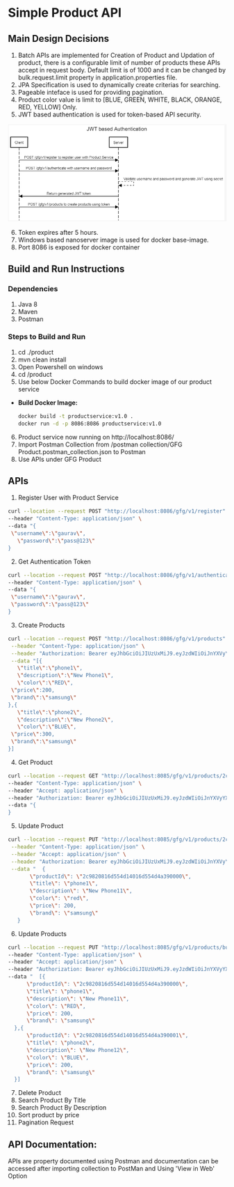 # Simple Product API

## Main Design Decisions
1. Batch APIs are implemented for Creation of Product and Updation of product, there is a configurable limit of number of products these APIs accept in request body. Default limit is of 1000 and it can be changed by bulk.request.limit property in application.properties file.
2. JPA Specification is used to dynamically create criterias for searching.
3. Pageable inteface is used for providing pagination.
4. Product color value is limit to [BLUE, GREEN, WHITE, BLACK, ORANGE, RED, YELLOW] Only.
5. JWT based authentication is used for token-based API security.

![alt text](https://github.com/codeatmordor/product-api/blob/master/product/documentation/JWT-based-auth.png)

6. Token expires after 5 hours.
7. Windows based nanoserver image is used for docker base-image.
8. Port 8086 is exposed for docker container


## Build and Run Instructions

### Dependencies
 1. Java 8
 2. Maven
 3. Postman
 
 ### Steps to Build and Run
 1. cd ./product 
 2. mvn clean install
 3. Open Powershell on windows
 4. cd /product
 5. Use below Docker Commands to build docker image of our product service
 - **Build Docker Image:** 
     ```bash
     docker build -t productservice:v1.0 .
     docker run -d -p 8086:8086 productservice:v1.0
   ```

 6. Product service now running on http://localhost:8086/
 7. Import Postman Collection from /postman collection/GFG Product.postman_collection.json to Postman
 8. Use APIs under GFG Product 
 
 
 ## APIs
 1. Register User with Product Service
   ```bash
   curl --location --request POST "http://localhost:8086/gfg/v1/register" \
  --header "Content-Type: application/json" \
  --data "{
  	\"username\":\"gaurav\",
	  \"password\":\"pass@123\"
  }
   ```
 2. Get Authentication Token
   ```bash
 curl --location --request POST "http://localhost:8086/gfg/v1/authenticate" \
  --header "Content-Type: application/json" \
  --data "{
	\"username\":\"gaurav\",
	\"password\":\"pass@123\"
 }
 ```
 
 3. Create Products
 ```bash
 curl --location --request POST "http://localhost:8086/gfg/v1/products" \
  --header "Content-Type: application/json" \
  --header "Authorization: Bearer eyJhbGciOiJIUzUxMiJ9.eyJzdWIiOiJnYXVyYXYiLCJleHAiOjE1NjkxNDQ4NDQsImlhdCI6MTU2OTEyNjg0NH0.icpNugho6CrExgPvYN0eA4uyWXbLXwqbWAsWXMwpluqPcoo_kpJQEleEwySpa0cl7-cOtXxfoqZ3xC6r5BJMPw" \
  --data "[{
	\"title\":\"phone1\",
	\"description\":\"New Phone1\",
	\"color\":\"RED\",
  \"price\":200,
  \"brand\":\"samsung\"
},{
	\"title\":\"phone2\",
	\"description\":\"New Phone2\",
	\"color\":\"BLUE\",
  \"price\":300,
  \"brand\":\"samsung\"
}]
 ```
 
 4. Get Product
  ```bash
 curl --location --request GET "http://localhost:8085/gfg/v1/products/2c9820816d54e637016d54e681440000" \
  --header "Content-Type: application/json" \
  --header "Accept: application/json" \
  --header "Authorization: Bearer eyJhbGciOiJIUzUxMiJ9.eyJzdWIiOiJnYXVyYXYiLCJleHAiOjE1NjkxMDQ4NTYsImlhdCI6MTU2OTA4Njg1Nn0.ZG6OD8tEIsTJQ836ThVOUsTj0OvSV0o35n6PuNIxiAt4hdwTVYIYGTUWb2RUs9PafyK_jnwaPe-izyNgCrzXxw" \
  --data "{
  }
  ``` 
    
    
 5. Update Product
 ```bash
 curl --location --request PUT "http://localhost:8085/gfg/v1/products/2c9820816d554d14016d554d4a390000" \
  --header "Content-Type: application/json" \
  --header "Accept: application/json" \
  --header "Authorization: Bearer eyJhbGciOiJIUzUxMiJ9.eyJzdWIiOiJnYXVyYXYiLCJleHAiOjE1NjkxMDQ5NzMsImlhdCI6MTU2OTA4Njk3M30.Jatct6zMErLzoVMhalUaT4m9MYqmYfC9jixnDn6mk4ngh3iGOzeOkQmD4lKakshxgci3urYHwHxmIzQBvEhyVA" \
  --data "  {
        \"productId\": \"2c9820816d554d14016d554d4a390000\",
        \"title\": \"phone1\",
        \"description\": \"New Phone11\",
        \"color\": \"red\",
        \"price\": 200,
        \"brand\": \"samsung\"
    }
  ``` 
    
    
 6. Update Products
  ```bash
 curl --location --request PUT "http://localhost:8085/gfg/v1/products/bulk" \
  --header "Content-Type: application/json" \
  --header "Accept: application/json" \
  --header "Authorization: Bearer eyJhbGciOiJIUzUxMiJ9.eyJzdWIiOiJnYXVyYXYiLCJleHAiOjE1NjkxMDQ5NzMsImlhdCI6MTU2OTA4Njk3M30.Jatct6zMErLzoVMhalUaT4m9MYqmYfC9jixnDn6mk4ngh3iGOzeOkQmD4lKakshxgci3urYHwHxmIzQBvEhyVA" \
  --data "  [{
        \"productId\": \"2c9820816d554d14016d554d4a390000\",
        \"title\": \"phone1\",
        \"description\": \"New Phone11\",
        \"color\": \"RED\",
        \"price\": 200,
        \"brand\": \"samsung\"
    },{
        \"productId\": \"2c9820816d554d14016d554d4a390001\",
        \"title\": \"phone2\",
        \"description\": \"New Phone12\",
        \"color\": \"BLUE\",
        \"price\": 200,
        \"brand\": \"samsung\"
    }]
  ``` 
    
    
 7. Delete Product
 8. Search Product By Title
 9. Search Product By Description
 10. Sort product by price
 11. Pagination Request
 
 ## API Documentation:
 APIs are property documented using Postman and documentation can be accessed after importing collection to PostMan and Using 'View in Web' Option
     
